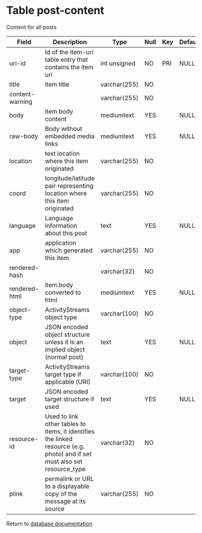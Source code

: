 Table post-content
===========

Content for all posts

| Field           | Description                                                                                                               | Type         | Null | Key | Default | Extra |
| --------------- | ------------------------------------------------------------------------------------------------------------------------- | ------------ | ---- | --- | ------- | ----- |
| uri-id          | Id of the item-uri table entry that contains the item uri                                                                 | int unsigned | NO   | PRI | NULL    |       |
| title           | item title                                                                                                                | varchar(255) | NO   |     |         |       |
| content-warning |                                                                                                                           | varchar(255) | NO   |     |         |       |
| body            | item body content                                                                                                         | mediumtext   | YES  |     | NULL    |       |
| raw-body        | Body without embedded media links                                                                                         | mediumtext   | YES  |     | NULL    |       |
| location        | text location where this item originated                                                                                  | varchar(255) | NO   |     |         |       |
| coord           | longitude/latitude pair representing location where this item originated                                                  | varchar(255) | NO   |     |         |       |
| language        | Language information about this post                                                                                      | text         | YES  |     | NULL    |       |
| app             | application which generated this item                                                                                     | varchar(255) | NO   |     |         |       |
| rendered-hash   |                                                                                                                           | varchar(32)  | NO   |     |         |       |
| rendered-html   | item.body converted to html                                                                                               | mediumtext   | YES  |     | NULL    |       |
| object-type     | ActivityStreams object type                                                                                               | varchar(100) | NO   |     |         |       |
| object          | JSON encoded object structure unless it is an implied object (normal post)                                                | text         | YES  |     | NULL    |       |
| target-type     | ActivityStreams target type if applicable (URI)                                                                           | varchar(100) | NO   |     |         |       |
| target          | JSON encoded target structure if used                                                                                     | text         | YES  |     | NULL    |       |
| resource-id     | Used to link other tables to items, it identifies the linked resource (e.g. photo) and if set must also set resource_type | varchar(32)  | NO   |     |         |       |
| plink           | permalink or URL to a displayable copy of the message at its source                                                       | varchar(255) | NO   |     |         |       |

Return to [database documentation](help/database)

